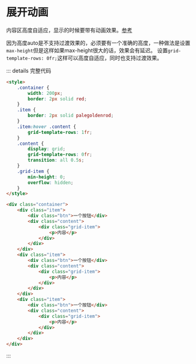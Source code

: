 # 展开动画

内容区高度自适应，显示的时候要带有动画效果。[参考](https://zhuanlan.zhihu.com/p/603637422)

因为高度auto是不支持过渡效果的，必须要有一个准确的高度，一种做法是设置`max-height`但是这样如果max-height很大的话，效果会有延迟。
设置`grid-template-rows: 0fr;`这样可以高度自适应，同时也支持过渡效果。

<script setup>
import Fold from '../../../components/frontend/css-demo/Fold.vue'
</script>

<Fold />

::: details 完整代码
```html
<style>
    .container {
        width: 200px;
        border: 2px solid red;
    }
    .item {
        border: 2px solid palegoldenrod;
    }
    .item:hover .content {
        grid-template-rows: 1fr;
    }
    .content {
        display: grid;
        grid-template-rows: 0fr;
        transition: all 0.5s;
    }
    .grid-item {
        min-height: 0;
        overflow: hidden;
    }
</style>

<div class="container">
    <div class="item">
        <div class="btn">一个按钮</div>
        <div class="content">
            <div class="grid-item">
                <p>内容</p>
            </div>
        </div>
    </div>
    <div class="item">
        <div class="btn">一个按钮</div>
        <div class="content">
            <div class="grid-item">
                <p>内容</p>
            </div>
        </div>
    </div>
    <div class="item">
        <div class="btn">一个按钮</div>
        <div class="content">
            <div class="grid-item">
                <p>内容</p>
            </div>
        </div>
    </div>
</div>
```
:::